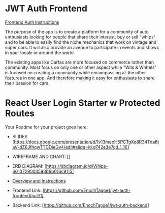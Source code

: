 # JWT Auth Frontend

[Frontend Auth Instructions](./instructions.md)

The purpose of the app is to create a platform for a community of auto enthusiasts looking for people that share their interest, buy or sell "whips" and to be able to easily find the niche mechanics that work on vintage and super cars. It will also provide an avenue to participate in events and shows in your locale or around the world.

The existing apps like Carfax are more focused on commerce rather than community. Most focus on only one or other aspect while "Wits & Whhels" is focused on creating a community while encompassing all the other features in one app. And therefore making it easy for enthusiasts to share their passion for cars.


# React User Login Starter w Protected Routes

Your Readme for your project goes here:
* SLIDES [https://docs.google.com/presentation/d/1v13mepH5PCTgXo8R34Tda6taV-dZ6JfhqwTTDDieGv4/edit#slide=id.g742e3e7cd_1_16]

* WIREFRAME AND CHART: [] 

* ERD DIAGRAM: [https://dbdiagram.io/d/Whips-6613729003593b6b616c9115]

* [Overview and Instructions](./instructions.md)

* Frontend Link: [https://github.com/EnochTagoe1/jwt-auth-frontend/pull/1]

* Backend Link: [https://github.com/EnochTagoe1/jwt-auth-backend]


